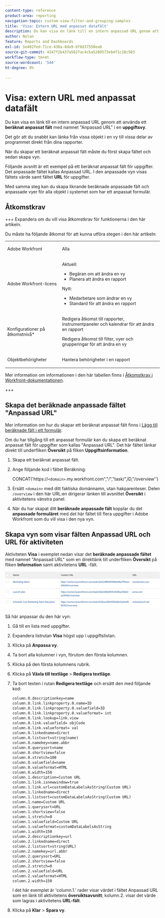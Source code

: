 ```yaml
---
content-type: reference
product-area: reporting
navigation-topic: custom-view-filter-and-grouping-samples
title: 'Visa: Extern URL med anpassat datafält'
description: Du kan visa en länk till en intern anpassad URL genom att använda ett beräknat anpassat fält med namnet "Anpassad URL" i en uppgiftsvy.
author: Nolan
feature: Reports and Dashboards
exl-id: 5e402fed-71ce-438a-8da9-8f8d37550ea8
source-git-commit: 4247f2b437a5627ac4cba5289573eb4f1c18c583
workflow-type: tm+mt
source-wordcount: '544'
ht-degree: 0%

---
```


# Visa: extern URL med anpassat datafält

<!--Audited: 11/2024-->

Du kan visa en länk till en intern anpassad URL genom att använda ett **beräknat anpassat fält** med namnet &quot;Anpassad URL&quot; i en **uppgiftsvy**.

Det gör att du snabbt kan länka från vissa objekt i en vy till vissa delar av programmet direkt från dina rapporter.

När du skapar ett beräknat anpassat fält måste du först skapa fältet och sedan skapa vyn.

Följande avsnitt är ett exempel på ett beräknat anpassat fält för uppgifter. Det anpassade fältet kallas Anpassad URL. I den anpassade vyn visas fältets värde samt fältet **URL** för uppgifter.

Med samma steg kan du skapa liknande beräknade anpassade fält och anpassade vyer för alla objekt i systemet som har ett anpassat formulär.

## Åtkomstkrav

+++ Expandera om du vill visa åtkomstkrav för funktionerna i den här artikeln.

Du måste ha följande åtkomst för att kunna utföra stegen i den här artikeln:

<table style="table-layout:auto"> 
 <col> 
 <col> 
 <tbody> 
  <tr> 
   <td role="rowheader">Adobe Workfront</td> 
   <td> <p>Alla</p> </td> 
  </tr> 
  <tr> 
   <td role="rowheader">Adobe Workfront-licens</td> 
   <td> <p> Aktuell: 
   <ul>
   <li>Begäran om att ändra en vy</li> 
   <li>Planera att ändra en rapport</li>
   </ul>
     </p>
     <p> Nytt: 
   <ul>
   <li>Medarbetare som ändrar en vy</li> 
   <li>Standard för att ändra en rapport</li>
   </ul>
     </p>
    </td> 
  </tr> 
  <tr> 
   <td role="rowheader">Konfigurationer på åtkomstnivå*</td> 
   <td> <p>Redigera åtkomst till rapporter, instrumentpaneler och kalendrar för att ändra en rapport</p> <p>Redigera åtkomst till filter, vyer och grupperingar för att ändra en vy</p> </td> 
  </tr> 
  <tr> 
   <td role="rowheader">Objektbehörigheter</td> 
   <td> <p>Hantera behörigheter i en rapport</p> </td> 
  </tr> 
 </tbody> 
</table>

Mer information om informationen i den här tabellen finns i [Åtkomstkrav i Workfront-dokumentationen](/help/quicksilver/administration-and-setup/add-users/access-levels-and-object-permissions/access-level-requirements-in-documentation.md).

+++

## Skapa det beräknade anpassade fältet &quot;Anpassad URL&quot;

Mer information om hur du skapar ett beräknat anpassat fält finns i [Lägg till beräknade fält i ett formulär](/help/quicksilver/administration-and-setup/customize-workfront/create-manage-custom-forms/form-designer/design-a-form/add-a-calculated-field.md).

Om du har tillgång till ett anpassat formulär kan du skapa ett beräknat anpassat fält för uppgifter som kallas &quot;Anpassad URL&quot;. Det här fältet länkar direkt till underfliken **Översikt** på fliken **Uppgiftsinformation**.

1. Skapa ett beräknat anpassat fält.
1. Ange följande kod i fältet Beräkning:

   CONCAT(&#39;https://`<domain>`.my.workfront.com&quot;,&quot;/&quot;,&quot;task/&quot;,ID,&quot;/overview&#39;&#39;)

1. Ersätt `<domain>` med ditt faktiska domännamn, utan hakparenteser. Delen `/overview` i den här URL:en dirigerar länken till avsnittet **Översikt** i aktivitetens vänstra panel.

1. När du har skapat ditt **beräknade anpassade fält** kopplar du det **anpassade formuläret** med det här fältet till flera uppgifter i Adobe Workfront som du vill visa i den nya vyn.

## Skapa vyn som visar fälten Anpassad URL och URL för aktiviteten

Aktiviteten **Visa** i exemplet nedan visar det **beräknade anpassade fältet** med namnet &quot;Anpassad URL&quot; som en direktlänk till underfliken **Översikt** på fliken **Information** samt aktivitetens **URL** -fält.

![](assets/task-view-with-custom-url-field-quicksilver-350x70.png)

Så här anpassar du den här vyn:

1. Gå till en lista med uppgifter.
1. Expandera listrutan **Visa** högst upp i uppgiftslistan.
1. Klicka på **Anpassa vy**.
1. Ta bort alla kolumner i vyn, förutom den första kolumnen.
1. Klicka på den första kolumnens rubrik.
1. Klicka på **Växla till textläge** > **Redigera textläge**.
1. Ta bort texten i rutan **Redigera textläge** och ersätt den med följande kod:


   ```
   column.0.descriptionkey=name
   column.0.link.linkproperty.0.name=ID
   column.0.link.linkproperty.0.valuefield=ID
   column.0.link.linkproperty.0.valueformat= int
   column.0.link.lookup=link.view
   column.0.link.valuefield= objCode
   column.0.link.valueformat= val
   column.0.linkedname=direct
   column.0.listsort=string(name)
   column.0.namekey=name.abbr
   column.0.querysort=name
   column.0.shortview=false
   column.0.stretch=100
   column.0.valuefield=name
   column.0.valueformat=HTML
   column.0.width=150
   column.1.description=Custom URL
   column.1.link.isnewwindow=true
   column.1.link.url=customDataLabelsAsString(Custom URL)
   column.1.linkedname=direct
   column.1.listsort=customDataLabelsAsString(Custom URL)
   column.1.name=Custom URL
   column.1.querysort=URL
   column.1.shortview=false
   column.1.stretch=0
   column.1.valuefield=Custom URL
   column.1.valueformat=customDataLabelsAsString
   column.1.width=150
   column.2.descriptionkey=url
   column.2.linkedname=direct
   column.2.listsort=string(URL)
   column.2.namekey=url.abbr
   column.2.querysort=URL
   column.2.shortview=false
   column.2.stretch=0
   column.2.valuefield=URL
   column.2.valueformat=HTML
   column.2.width=150
   ```

   I det här exemplet är &#39;column.1.&#39; rader visar värdet i fältet Anpassad URL som en länk till aktivitetens **översiktsavsnitt**; kolumn.2. visar det värde som lagras i aktivitetens **URL-fält**.

1. Klicka på **Klar** > **Spara vy**.
